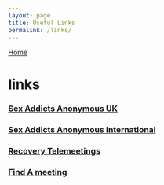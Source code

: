 ```yaml
---
layout: page
title: Useful Links
permalink: /links/
---
```

[Home](index.md)

# links

### <a href="https://saauk.info/">Sex Addicts Anonymous UK</a>

### <a href="https://saa-recovery.org/">Sex Addicts Anonymous International</a>

### <a href="https://saauk.info/en/telemeetings/">Recovery Telemeetings</a>

### <a href="https://saa-recovery.org/meetings/">Find A meeting</a>


